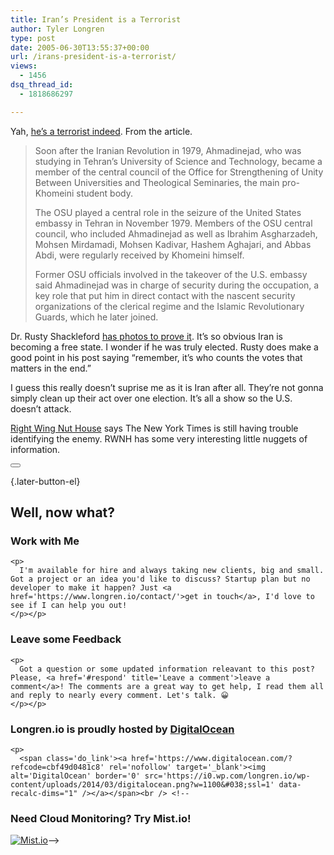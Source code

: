 ```yaml
---
title: Iran’s President is a Terrorist
author: Tyler Longren
type: post
date: 2005-06-30T13:55:37+00:00
url: /irans-president-is-a-terrorist/
views:
  - 1456
dsq_thread_id:
  - 1818686297

---
```

Yah, [he&#8217;s a terrorist indeed][1]. From the article.

> Soon after the Iranian Revolution in 1979, Ahmadinejad, who was studying in Tehran’s University of Science and Technology, became a member of the central council of the Office for Strengthening of Unity Between Universities and Theological Seminaries, the main pro-Khomeini student body.
> 
> The OSU played a central role in the seizure of the United States embassy in Tehran in November 1979. Members of the OSU central council, who included Ahmadinejad as well as Ibrahim Asgharzadeh, Mohsen Mirdamadi, Mohsen Kadivar, Hashem Aghajari, and Abbas Abdi, were regularly received by Khomeini himself.
> 
> Former OSU officials involved in the takeover of the U.S. embassy said Ahmadinejad was in charge of security during the occupation, a key role that put him in direct contact with the nascent security organizations of the clerical regime and the Islamic Revolutionary Guards, which he later joined.

Dr. Rusty Shackleford [has photos to prove it][2]. It&#8217;s so obvious Iran is becoming a free state. I wonder if he was truly elected. Rusty does make a good point in his post saying &#8220;remember, it&#8217;s who counts the votes that matters in the end.&#8221;

I guess this really doesn&#8217;t suprise me as it is Iran after all. They&#8217;re not gonna simply clean up their act over one election. It&#8217;s all a show so the U.S. doesn&#8217;t attack.

[Right Wing Nut House][3] says The New York Times is still having trouble identifying the enemy. RWNH has some very interesting little nuggets of information. 

<div class="wpulike wpulike-default " >
  <div class="wp_ulike_general_class wp_ulike_is_not_liked">
    <button type="button"
					aria-label="Like Button"
					data-ulike-id="1933"
					data-ulike-nonce="13cd73b8d7"
					data-ulike-type="likeThis"
					data-ulike-template="wpulike-default"
					data-ulike-display-likers="0"
					data-ulike-disable-pophover="0"
					class="wp_ulike_btn wp_ulike_put_image wp_likethis_1933"></button><span class="count-box"></span>
  </div>
</div>

[][4]{.later-button-el}

<div class='what-next'>
  <h2>
    Well, now what?
  </h2>
  
  <div class='hire'>
    <h3>
      Work with Me
    </h3>
    
    <p>
      I'm available for hire and always taking new clients, big and small. Got a project or an idea you'd like to discuss? Startup plan but no developer to make it happen? Just <a href='https://www.longren.io/contact/'>get in touch</a>, I'd love to see if I can help you out!
    </p></p>
  </div>
  
  <div class='hire'>
    <h3>
      Leave some Feedback
    </h3>
    
    <p>
      Got a question or some updated information releavant to this post? Please, <a href='#respond' title='Leave a comment'>leave a comment</a>! The comments are a great way to get help, I read them all and reply to nearly every comment. Let's talk. 😀
    </p></p>
  </div>
  
  <div class='now-what-bottom-ad'>
    <h3>
      Longren.io is proudly hosted by <a href='https://www.digitalocean.com/?refcode=cbf49d0481c8'>DigitalOcean</a>
    </h3>
    
    <p>
      <span class='do_link'><a href='https://www.digitalocean.com/?refcode=cbf49d0481c8' rel='nofollow' target='_blank'><img alt='DigitalOcean' border='0' src='https://i0.wp.com/longren.io/wp-content/uploads/2014/03/digitalocean.png?w=1100&#038;ssl=1' data-recalc-dims="1" /></a></span><br /> <!--

<h3>Need Cloud Monitoring? Try Mist.io!</h3>

<span class='do_link'><a href='http://mist.io/?ref=tyler' rel='nofollow' target='_blank'><img alt='Mist.io' border='0' src='https://i0.wp.com/longren.io/wp-content/uploads/2014/04/mistio.jpg?w=1100&#038;ssl=1' data-recalc-dims="1"></a></span>--></div> </div>

 [1]: http://www.iranfocus.com/modules/news/article.php?storyid=2677
 [2]: http://mypetjawa.mu.nu/archives/098882.php
 [3]: http://rightwingnuthouse.com/archives/2005/06/30/the-times-welcomes-a-terrorist-as-president-of-iran/
 [4]: #